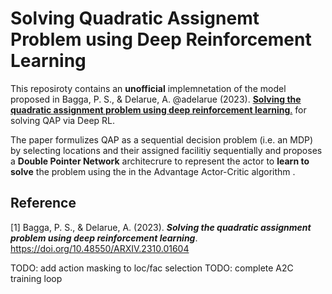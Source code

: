 # Solving Quadratic Assignemt Problem using Deep Reinforcement Learning

This reposiroty contains an **unofficial** implemnetation of the model proposed in Bagga, P. S., & Delarue, A. @adelarue (2023). [**Solving the quadratic assignment problem using deep reinforcement learning**.](https://arxiv.org/abs/2310.01604) for solving QAP via Deep RL.

The paper formulizes QAP as a sequential decision problem (i.e. an MDP) by selecting locations and their assigned facilitiy sequentially and proposes a **Double Pointer Network** architecrure to represent the actor to **learn to solve** the problem using the in the Advantage Actor-Critic algorithm .


## Reference

[1] Bagga, P. S., & Delarue, A. (2023). ***Solving the quadratic assignment problem using deep reinforcement learning***. https://doi.org/10.48550/ARXIV.2310.01604


TODO: add action masking to loc/fac selection
TODO: complete A2C training loop
